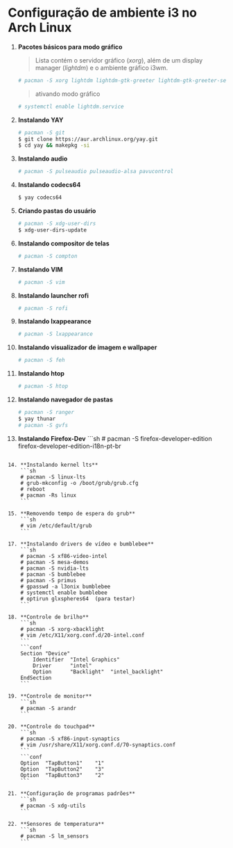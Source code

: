 # Configuração de ambiente i3 no Arch Linux

1. **Pacotes básicos para modo gráfico**
    > Lista contém o servidor gráfico (*xorg*), além de um display manager (*lightdm*) e o ambiente gráfico i3wm.
    ```sh
    # pacman -S xorg lightdm lightdm-gtk-greeter lightdm-gtk-greeter-settings i3-gaps i3status i3blocks dmenu network-manager-applet ttf-ubuntu-font-family xfce4-terminal gnome-keyring
    ```    
    > ativando modo gráfico
    ```sh
    # systemctl enable lightdm.service
    ```

2. **Instalando YAY**
    ```sh
    # pacman -S git
    $ git clone https://aur.archlinux.org/yay.git
    $ cd yay && makepkg -si
    ```

3. **Instalando audio**
    ```sh
    # pacman -S pulseaudio pulseaudio-alsa pavucontrol
    ```

4. **Instalando codecs64**
    ```sh
    $ yay codecs64
    ```

5. **Criando pastas do usuário**
    ```sh
    # pacman -S xdg-user-dirs
    $ xdg-user-dirs-update
    ```

6. **Instalando compositor de telas**
    ```sh
    # pacman -S compton
    ```

7. **Instalando VIM**
    ```sh
    # pacman -S vim
    ```
    
8. **Instalando launcher rofi**
    ```sh
    # pacman -S rofi
    ```

9. **Instalando lxappearance**
    ```sh
    # pacman -S lxappearance
    ```

10. **Instalando visualizador de imagem e wallpaper**
    ```sh
    # pacman -S feh
    ```

11. **Instalando htop**
    ```sh
    # pacman -S htop
    ```

12. **Instalando navegador de pastas**
    ```sh
    # pacman -S ranger
    $ yay thunar
    # pacman -S gvfs
    ```

13.  **Instalando Firefox-Dev**
    ```sh
    # pacman -S firefox-developer-edition firefox-developer-edition-i18n-pt-br
```

14. **Instalando kernel lts**
    ```sh
    # pacman -S linux-lts
    # grub-mkconfig -o /boot/grub/grub.cfg
    # reboot
    # pacman -Rs linux
    ```

15. **Removendo tempo de espera do grub**
    ```sh
    # vim /etc/default/grub
    ```
    
17. **Instalando drivers de vídeo e bumblebee**
    ```sh
    # pacman -S xf86-video-intel
    # pacman -S mesa-demos
    # pacman -S nvidia-lts
    # pacman -S bumblebee
    # pacman -S primus
    # gpasswd -a l3onix bumblebee
    # systemctl enable bumblebee
    # optirun glxspheres64	(para testar)
    ```

18. **Controle de brilho**
    ```sh
    # pacman -S xorg-xbacklight
    # vim /etc/X11/xorg.conf.d/20-intel.conf
    ```
    ```conf
    Section "Device"
        Identifier  "Intel Graphics" 
        Driver      "intel"
        Option      "Backlight"  "intel_backlight"
    EndSection
    ```

19. **Controle de monitor**
    ```sh
    # pacman -S arandr
    ```

20. **Controle do touchpad**
    ```sh
    # pacman -S xf86-input-synaptics
    # vim /usr/share/X11/xorg.conf.d/70-synaptics.conf
    ```
    ```conf
    Option	"TapButton1"	"1"
    Option	"TapButton2"	"3"
    Option	"TapButton3"	"2"
    ```

21. **Configuração de programas padrões**
    ```sh
    # pacman -S xdg-utils
    ```

22. **Sensores de temperatura**
    ```sh
    # pacman -S lm_sensors
    ```
